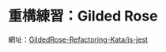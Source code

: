 # 重構練習：Gilded Rose

網址：[GildedRose-Refactoring-Kata/js-jest](https://github.com/emilybache/GildedRose-Refactoring-Kata/tree/main/js-jest)
